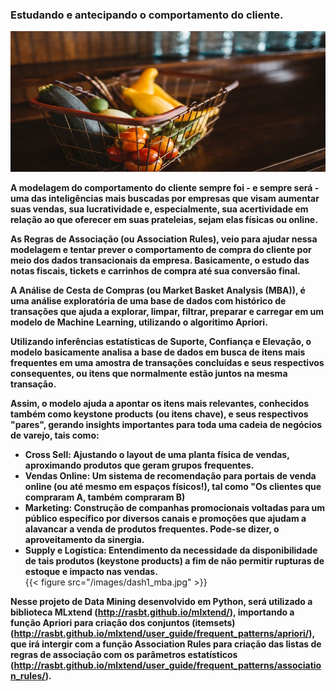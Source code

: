 ### Estudando e antecipando o comportamento do cliente.
![mba](/nb_mba.jpg)


**A modelagem do comportamento do cliente sempre foi - e sempre será - uma das inteligências mais buscadas por empresas que visam aumentar suas vendas, sua lucratividade e, especialmente, sua acertividade em relação ao que oferecer em suas prateleias, sejam elas físicas ou online.**

**As Regras de Associação (ou Association Rules), veio para ajudar nessa modelagem e tentar prever o comportamento de compra do cliente por meio dos dados transacionais da empresa. Basicamente, o estudo das notas fiscais, tickets e carrinhos de compra até sua conversão final.**

**A Análise de Cesta de Compras (ou Market Basket Analysis (MBA)), é uma análise exploratória de uma base de dados com histórico de transações que ajuda a explorar, limpar, filtrar, preparar e carregar em um modelo de Machine Learning, utilizando o algoritimo Apriori.**

**Utilizando inferências estatísticas de Suporte, Confiança e Elevação, o modelo basicamente analisa a base de dados em busca de itens mais frequentes em uma amostra de transações concluídas e seus respectivos consequentes, ou itens que normalmente estão juntos na mesma transação.**

**Assim, o modelo ajuda a apontar os itens mais relevantes, conhecidos também como keystone products (ou itens chave), e seus respectivos "pares", gerando insights importantes para toda uma cadeia de negócios de varejo, tais como:**

* **Cross Sell: Ajustando o layout de uma planta física de vendas, aproximando produtos que geram grupos frequentes.**
* **Vendas Online: Um sistema de recomendação para portais de venda online (ou até mesmo em espaços físicos!), tal como "Os clientes que compraram A, também compraram B)**
* **Marketing: Construção de companhas promocionais voltadas para um público específico por diversos canais e promoções que ajudam a alavancar a venda de produtos frequentes. Pode-se dizer, o aproveitamento da sinergia.**
* **Supply e Logística: Entendimento da necessidade da disponibilidade de tais produtos (keystone products) a fim de não permitir rupturas de estoque e impacto nas vendas.**   
{{< figure src="/images/dash1_mba.jpg" >}}

**Nesse projeto de Data Mining desenvolvido em Python, será utilizado a biblioteca MLxtend (http://rasbt.github.io/mlxtend/), importando a função Apriori para criação dos conjuntos (itemsets) (http://rasbt.github.io/mlxtend/user_guide/frequent_patterns/apriori/), que irá intergir com a função Association Rules para criação das listas de regras de associação com os parâmetros estatísticos (http://rasbt.github.io/mlxtend/user_guide/frequent_patterns/association_rules/).**

